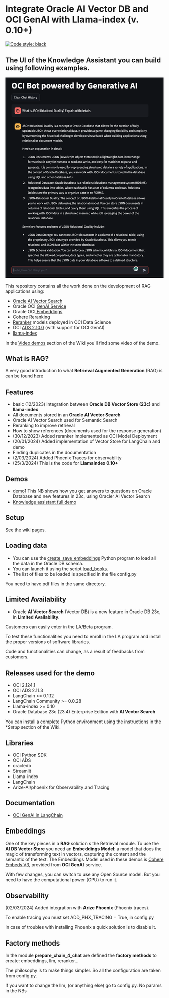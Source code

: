 # Integrate Oracle AI Vector DB and OCI GenAI with Llama-index (v. 0.10+)

[![Code style: black](https://img.shields.io/badge/code%20style-black-000000.svg)](https://github.com/psf/black)

## The UI of the **Knowledge Assistant** you can build using following examples.

![screenshot](./screenshot.png)

This repository contains all the work done on the development of RAG applications using:

* [Oracle AI Vector Search](https://www.oracle.com/news/announcement/ocw-integrated-vector-database-augments-generative-ai-2023-09-19/)
* Oracle OCI [GenAI Service](https://docs.public.oneportal.content.oci.oraclecloud.com/en-us/iaas/Content/generative-ai/home.htm)
* Oracle OCI[ Embeddings](https://docs.public.oneportal.content.oci.oraclecloud.com/en-us/iaas/Content/generative-ai/embed-models.htm)
* Cohere Reranking
* [Reranker](https://github.com/luigisaetta/llamaindex_oracle/blob/main/deploy_reranker.ipynb) models deployed in OCI Data Science
* OCI [ADS 2.10.0](https://accelerated-data-science.readthedocs.io/en/latest/user_guide/large_language_model/langchain_models.html) (with support for OCI GenAI)
* [llama-index](https://docs.llamaindex.ai/en/stable/)

In the [Video demos](https://github.com/luigisaetta/llamaindex_oracle/wiki/Video-demos) section of the Wiki you'll find some video of the demo.

## What is RAG?

A very good introduction to what **Retrieval Augmented Generation** (RAG) is can be found [here](https://www.oracle.com/artificial-intelligence/generative-ai/retrieval-augmented-generation-rag/)

## Features

* basic (12/2023) integration between **Oracle DB Vector Store (23c)** and **llama-index**
* All documents stored in an **Oracle AI Vector Search**
* Oracle AI Vector Search used for Semantic Search
* Reranking to improve retrieval
* How to show references (documents used for the response generation)
* (30/12/2023) Added reranker implemented as OCI Model Deployment
* (20/01/2024) Added implementation of Vector Store for LangChain and demo
* Finding duplicates in the documentation
* (2/03/2024) Added Phoenix Traces for observability
* (25/3/2024) This is the code for **LlamaIndex 0.10+**

## Demos

* [demo1](./custom_vector_store_demo1.ipynb) This NB shows how you get answers to questions on Oracle Database and new features in 23c, using Oracler AI Vector Search
* [Knowledge assistant full demo](./run_oracle_chat_with_memory.sh)

## Setup

See the [wiki](https://github.com/luigisaetta/llamaindex_oracle/wiki/Setup-of-the-Python-conda-environment) pages.

## Loading data

* You can use the [create_save_embeddings](./create_save_embeddings.py) Python program to load all the data in the Oracle DB schema.
* You can launch it using the script [load_books](./load_books.sh).
* The list of files to be loaded is specified in the file config.py

You need to have pdf files in the same directory.

## Limited Availability

* Oracle **AI Vector Search** (Vector DB) is a new feature in Oracle DB 23c, in **Limited Availability**. 

Customers can easily enter in the LA/Beta program.

To test these functionalities you need to enroll in the LA program and install the proper versions of software libraries.

Code and functionalities can change, as a result of feedbacks from customers.

## Releases used for the demo

* OCI 2.124.1
* OCI ADS 2.11.3
* LangChain >= 0.1.12
* LangChain Community >= 0.0.28
* Llama-index >= 0.10
* Oracle Database 23c (23.4) Enterprise Edition with **AI Vector Search**

You can install a complete Python environment using the instructions in the **Setup* section of the Wiki.

## Libraries

* OCI Python SDK
* OCI ADS
* oracledb
* Streamlit
* Llama-index
* LangChain
* Arize-AI/phoenix for Observability and Tracing

## Documentation

* [OCI GenAI in LangChain](https://python.langchain.com/docs/integrations/llms/oci_generative_ai)

## Embeddings

One of the key pieces in a **RAG** solution s the Retrieval module. 
To use the **AI DB Vector Store** you need an **Embeddings Model**: a model that does the magic of transforming text in vectors, capturing the content and the semantic of the text.
The Embeddings Model used in these demos is [Cohere Embeds V3](https://txt.cohere.com/introducing-embed-v3/), provided from **OCI GenAI** service.

With few changes, you can switch to use any Open Source model. But you need to have the computational power (GPU) to run it.

## Observability

(02/03/2024) Added integration with **Arize Phoenix** (Phoenix traces).

To enable tracing you must set ADD_PHX_TRACING = True, in config.py

In case of troubles with installing Phoenix  a quick solution is to disable it.

## Factory methods

In the module **prepare_chain_4_chat** are defined the **factory methods** to create: embeddings, llm, reranker...

The philosophy is to make things simpler. So all the configuration are taken from config.py.

If you want to change the llm, (or anything else) go to config.py. No params in the NBs
